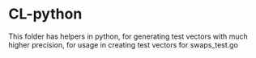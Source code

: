 # CL-python

This folder has helpers in python, for generating test vectors with much higher precision, for usage in creating test vectors for swaps_test.go